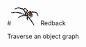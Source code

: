 #![](https://raw.githubusercontent.com/neutmute/redback/master/SolutionItems/redback.png) Redback

Traverse an object graph